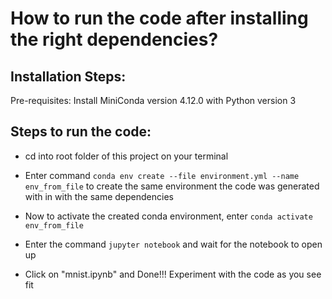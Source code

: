 # How to run the code after installing the right dependencies?

## Installation Steps:

Pre-requisites: Install MiniConda version 4.12.0 with Python version 3

## Steps to run the code:

* cd into root folder of this project on your terminal

* Enter command `conda env create --file environment.yml --name env_from_file` to create the 
  same environment the code was generated with in with the same dependencies

* Now to activate the created conda environment, enter `conda activate env_from_file`

* Enter the command `jupyter notebook` and wait for the notebook to open up

* Click on "mnist.ipynb" and Done!!! Experiment with the code as you see fit